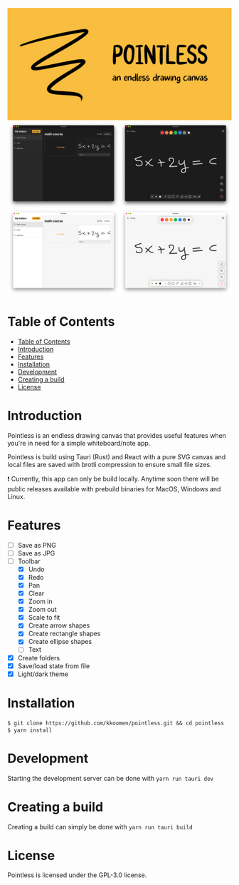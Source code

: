 ![logo](./screenshots/banner.jpg)
![app](./screenshots/app.png)

# Table of Contents

- [Table of Contents](#table-of-contents)
- [Introduction](#introduction)
- [Features](#features)
- [Installation](#installation)
- [Development](#development)
- [Creating a build](#creating-a-build)
- [License](#license)

# Introduction

Pointless is an endless drawing canvas that provides useful features when you're
in need for a simple whiteboard/note app.

Pointless is build using Tauri (Rust) and React with a pure SVG canvas and
local files are saved with brotli compression to ensure small file sizes.

❗️ Currently, this app can only be build locally. Anytime soon there will be
public releases available with prebuild binaries for MacOS, Windows and Linux.

# Features

- [ ] Save as PNG
- [ ] Save as JPG
- [ ] Toolbar
  - [x] Undo
  - [x] Redo
  - [x] Pan
  - [x] Clear
  - [x] Zoom in
  - [x] Zoom out
  - [x] Scale to fit
  - [x] Create arrow shapes
  - [x] Create rectangle shapes
  - [x] Create ellipse shapes
  - [ ] Text
- [x] Create folders
- [x] Save/load state from file
- [x] Light/dark theme

# Installation

```
$ git clone https://github.com/kkoomen/pointless.git && cd pointless
$ yarn install
```

# Development

Starting the development server can be done with `yarn run tauri dev`

# Creating a build

Creating a build can simply be done with `yarn run tauri build`

# License

Pointless is licensed under the GPL-3.0 license.

